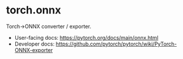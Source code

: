 # torch.onnx

Torch->ONNX converter / exporter.

- User-facing docs: https://pytorch.org/docs/main/onnx.html
- Developer docs: https://github.com/pytorch/pytorch/wiki/PyTorch-ONNX-exporter
